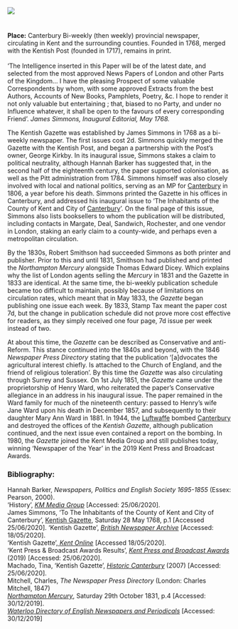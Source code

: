 <a href="https://juncture-digital.org"><img src="https://juncture-digital.org/images/ve-button.png"/></a>
<param author="Katie Holdway" banner="/images/banners/18c.jpg" layout="vtl" title="Kentish Gazette" ve-config=""/>

<param aliases="Canterbury" eid="Q29303" ve-entity=""/>

#

**Place:** Canterbury
Bi-weekly (then weekly) provincial newspaper, circulating in Kent and the surrounding counties. Founded in 1768, merged with the Kentish Post (founded in 1717), remains in print.
<br/><br/>
‘The Intelligence inserted in this Paper will be of the latest date, and selected from the most approved News Papers of London and other Parts of the Kingdom… I have the pleasing Prospect of some valuable Correspondents by whom, with some approved Extracts from the best Authors, Accounts of New Books, Pamphlets, Poetry, &amp;c. I hope to render it not only valuable but entertaining ; that, biased to no Party, and under no Influence whatever, it shall be open to the favours of every corresponding Friend’.
_James Simmons, Inaugural Editorial, May 1768._
<param attribution="© Martin Crowther" label="Kentish Gazette" url="https://stor.artstor.org/stor/45c339b3-6234-4096-827e-8cce6681e0fe" ve-image=""/>

The Kentish Gazette was established by James Simmons in 1768 as a bi-weekly newspaper. The first issues cost 2d. Simmons quickly merged the Gazette with the Kentish Post, and began a partnership with the Post’s owner, George Kirkby. In its inaugural issue, Simmons stakes a claim to political neutrality, although Hannah Barker has suggested that, in the second half of the eighteenth century, the paper supported colonisation, as well as the Pitt administration from 1784. Simmons himself was also closely involved with local and national politics, serving as an MP for [Canterbury](/19c/19c-canterbury) in 1806, a year before his death. Simmons printed the Gazette in his offices in Canterbury, and addressed his inaugural issue to ‘The Inhabitants of the County of Kent and City of [Canterbury](/19c/19c-canterbury)’. On the final page of this issue, Simmons also lists booksellers to whom the publication will be distributed, including contacts in Margate, Deal, Sandwich, Rochester, and one vendor in London, staking an early claim to a county-wide, and perhaps even a metropolitan circulation.
<param attribution="© Martin Crowther" label="James Simmons House, Canterbury " url="https://stor.artstor.org/stor/0dbebb56-ac19-4cef-9f23-7e64db40f34b" ve-image=""/>

By the 1830s, Robert Smithson had succeeded Simmons as both printer and publisher. Prior to this and until 1831, Smithson had published and printed the _Northampton Mercury_ alongside Thomas Edward Dicey. Which explains why the list of London agents selling the _Mercury_ in 1831 and the Gazette in 1833 are identical. At the same time, the bi-weekly publication schedule became too difficult to maintain, possibly because of limitations on circulation rates, which meant that in May 1833, the _Gazette_ began publishing one issue each week. By 1833, Stamp Tax meant the paper cost 7d, but the change in publication schedule did not prove more cost effective for readers, as they simply received one four page, 7d issue per week instead of two.
<param attribution="© Martin Crowther" label="Tomb of the worthy Alderman James Simmons" url="https://stor.artstor.org/stor/1f4ccd77-6d62-48a2-9be5-d54e407b8a88" ve-image=""/>

At about this time, the _Gazette_ can be described as Conservative and anti-Reform. This stance continued into the 1840s and beyond, with the 1846 _Newspaper Press Directory_ stating that the publication ‘[a]dvocates the agricultural interest chiefly. Is attached to the Church of England, and the friend of religious toleration’.  By this time the _Gazette_ was also circulating through Surrey and Sussex. On 1st July 1851, the _Gazette_ came under the proprietorship of Henry Ward, who reiterated the paper’s Conservative allegiance in an address in his inaugural issue. The paper remained in the Ward family for much of the nineteenth century: passed to Henry’s wife Jane Ward upon his death in December 1857, and subsequently to their daughter Mary Ann Ward in 1881.
In 1944, the [Luftwaffe](/canterbury/20c-canterbury-ww2) bombed [Canterbury](/canterbury/20c-canterbury-home) and destroyed the offices of the _Kentish Gazette_, although publication continued, and the next issue even contained a report on the bombing. In 1980, the _Gazette_ joined the Kent Media Group and still publishes today, winning ‘Newspaper of the Year’ in the 2019 Kent Press and Broadcast Awards.
<param ve-image-v2 manifest="https://iiif.juncture-digital.org/wc:St_George%27s_Tower_Canterbury_plaque.JPG/manifest.json">

### Bibliography:
Hannah Barker, _Newspapers, Politics and English Society 1695-1855_ (Essex: Pearson, 2000).   
‘History’, [_KM Media Group_](https://www.kmmediagroup.co.uk/history/) [Accessed: 25/06/2020].   
James Simmons, ‘To The Inhabitants of the County of Kent and City of Canterbury’, [Kentish Gazette](https://www.britishnewspaperarchive.co.uk/viewer/BL/0000234/17680528/001/0001), Saturday 28 May 1768, p.1  [Accessed 25/06/2020].
‘Kentish Gazette’, [_British Newspaper Archive_](https://www.britishnewspaperarchive.co.uk/titles/kentish-gazette) [Accessed: 18/05/2020].   
‘Kentish Gazette’,[ _Kent Online_](https://www.kentonline.co.uk/contact-us/kentish-gazette-team/) [Accessed 18/05/2020].   
‘Kent Press &amp; Broadcast Awards Results’, [_Kent Press and Broadcast Awards_](https://www.kpbawards.co.uk/results) (2019) [Accessed: 25/06/2020].   
Machado, Tina, ‘Kentish Gazette’, [_Historic Canterbury_](www.historiccanterbury.com) (2007) [Accessed: 25/06/2020].   
Mitchell, Charles, _The Newspaper Press Directory_ (London: Charles Mitchell, 1847)   
[_Northampton Mercury_](https://www.britishnewspaperarchive.co.uk/viewer/BL/0000317/18311029/025/0004), Saturday 29th October 1831, p.4 [Accessed: 30/12/2019].   
[_Waterloo Directory of English Newspapers and Periodicals_](http://www.victorianperiodicals.com/series3/index.asp) [Accessed: 30/12/2019]   

